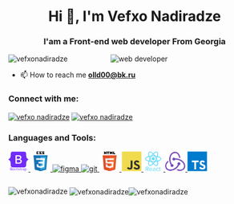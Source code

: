 <h1 align="center">Hi 👋, I'm Vefxo Nadiradze</h1>
<h3 align="center">I'am a Front-end web developer From Georgia</h3>

<img width="300" align="right" src="https://cdn.sanity.io/images/ordgikwe/production/a830c5182852e35bcd0dc07b90122f07ecd15f48-700x525.gif?w=700&h=525&auto=format" alt="web developer">

<p align="left"> <img src="https://komarev.com/ghpvc/?username=vefxonadiradze&label=Profile%20views&color=0e75b6&style=flat" alt="vefxonadiradze" /> </p>

- 📫 How to reach me **olld00@bk.ru**

<h3 align="left">Connect with me:</h3>
<p align="left">
<a href="https://linkedin.com/in/vefxo nadiradze" target="blank"><img align="center" src="https://raw.githubusercontent.com/rahuldkjain/github-profile-readme-generator/master/src/images/icons/Social/linked-in-alt.svg" alt="vefxo nadiradze" height="30" width="40" /></a>
<a href="https://fb.com/vefxo nadiradze" target="blank"><img align="center" src="https://raw.githubusercontent.com/rahuldkjain/github-profile-readme-generator/master/src/images/icons/Social/facebook.svg" alt="vefxo nadiradze" height="30" width="40" /></a>
</p>

<h3 align="left">Languages and Tools:</h3>
<p align="left"> <a href="https://getbootstrap.com" target="_blank" rel="noreferrer"> <img src="https://raw.githubusercontent.com/devicons/devicon/master/icons/bootstrap/bootstrap-plain-wordmark.svg" alt="bootstrap" width="40" height="40"/> </a> <a href="https://www.w3schools.com/css/" target="_blank" rel="noreferrer"> <img src="https://raw.githubusercontent.com/devicons/devicon/master/icons/css3/css3-original-wordmark.svg" alt="css3" width="40" height="40"/> </a> <a href="https://www.figma.com/" target="_blank" rel="noreferrer"> <img src="https://www.vectorlogo.zone/logos/figma/figma-icon.svg" alt="figma" width="40" height="40"/> </a> <a href="https://git-scm.com/" target="_blank" rel="noreferrer"> <img src="https://www.vectorlogo.zone/logos/git-scm/git-scm-icon.svg" alt="git" width="40" height="40"/> </a> <a href="https://www.w3.org/html/" target="_blank" rel="noreferrer"> <img src="https://raw.githubusercontent.com/devicons/devicon/master/icons/html5/html5-original-wordmark.svg" alt="html5" width="40" height="40"/> </a> <a href="https://developer.mozilla.org/en-US/docs/Web/JavaScript" target="_blank" rel="noreferrer"> <img src="https://raw.githubusercontent.com/devicons/devicon/master/icons/javascript/javascript-original.svg" alt="javascript" width="40" height="40"/> </a> <a href="https://reactjs.org/" target="_blank" rel="noreferrer"> <img src="https://raw.githubusercontent.com/devicons/devicon/master/icons/react/react-original-wordmark.svg" alt="react" width="40" height="40"/> </a> <a href="https://redux.js.org" target="_blank" rel="noreferrer"> <img src="https://raw.githubusercontent.com/devicons/devicon/master/icons/redux/redux-original.svg" alt="redux" width="40" height="40"/> </a> <a href="https://www.typescriptlang.org/" target="_blank" rel="noreferrer"> <img src="https://raw.githubusercontent.com/devicons/devicon/master/icons/typescript/typescript-original.svg" alt="typescript" width="40" height="40"/> </a> </p>

 <div style="display: flex; flex-direction: column margin-top:100px">
      <p>
        <img
          align="left"
          src="https://github-readme-stats.vercel.app/api/top-langs?username=vefxonadiradze&show_icons=true&locale=en&layout=compact"
          alt="vefxonadiradze"
        />
      </p>
      <p>
        &nbsp;<img
          align="center"
          src="https://github-readme-stats.vercel.app/api?username=vefxonadiradze&show_icons=true&locale=en"
          alt="vefxonadiradze"
        />
      </p>
      <p>
        <img
          align="center"
          src="https://github-readme-streak-stats.herokuapp.com/?user=vefxonadiradze&"
          alt="vefxonadiradze"
        />
      </p>
    </div>
